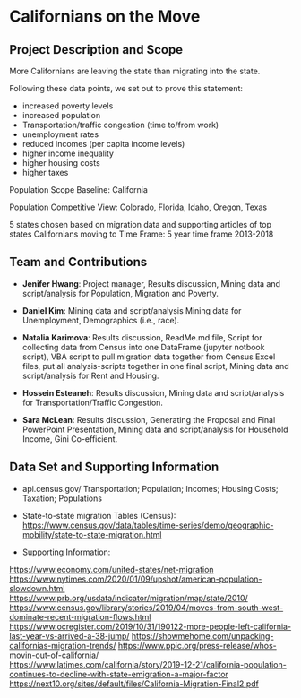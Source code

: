 # **Californians on the Move**

## **Project Description and Scope**

More Californians are leaving the state than migrating into the state. 

Following these data points, we set out to prove this statement:

* increased poverty levels
* increased population 
* Transportation/traffic congestion (time to/from work)
* unemployment rates
* reduced incomes (per capita income levels)
* higher income inequality
* higher housing costs 
* higher taxes 

Population Scope Baseline: California

Population Competitive View: Colorado, Florida, Idaho, Oregon, Texas

5 states chosen based on migration data and supporting articles of top states Californians moving to
Time Frame: 5 year time frame 2013-2018

## **Team and Contributions**

* **Jenifer Hwang**: Project manager, Results discussion, Mining data and script/analysis for Population, Migration and Poverty.

* **Daniel Kim**: Mining data and script/analysis Mining data for Unemployment, Demographics (i.e., race).

* **Natalia Karimova**: Results discussion, ReadMe.md file, Script for collecting data from Census into one DataFrame (jupyter notbook script), VBA script to pull migration data together from Census Excel files, put all analysis-scripts together in one final script, Mining data and script/analysis for Rent and Housing.

* **Hossein Esteaneh**: Results discussion, Mining data and script/analysis for Transportation/Traffic Congestion.

* **Sara McLean**: Results discussion, Generating the Proposal and Final PowerPoint Presentation, Mining data and script/analysis for Household Income, Gini Co-efficient.

## **Data Set and Supporting Information**

* api.census.gov/ 
Transportation; Population; Incomes; Housing Costs; Taxation; Populations

* State-to-state migration Tables (Census): 
https://www.census.gov/data/tables/time-series/demo/geographic-mobility/state-to-state-migration.html

* Supporting Information:

https://www.economy.com/united-states/net-migration
https://www.nytimes.com/2020/01/09/upshot/american-population-slowdown.html 
https://www.prb.org/usdata/indicator/migration/map/state/2010/ 
https://www.census.gov/library/stories/2019/04/moves-from-south-west-dominate-recent-migration-flows.html
https://www.ocregister.com/2019/10/31/190122-more-people-left-california-last-year-vs-arrived-a-38-jump/
https://showmehome.com/unpacking-californias-migration-trends/ 
https://www.ppic.org/press-release/whos-movin-out-of-california/ 	
https://www.latimes.com/california/story/2019-12-21/california-population-continues-to-decline-with-state-emigration-a-major-factor
https://next10.org/sites/default/files/California-Migration-Final2.pdf




